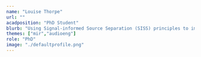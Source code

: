 ```yaml
---
name: "Louise Thorpe"
url: ""
acadposition: "PhD Student"
blurb: "Using Signal-informed Source Separation (SISS) principles to improve instrument separation from legacy recordings"
themes: ["mir","audioeng"]
role: "PhD"
image: "./defaultprofile.png"
---
```

